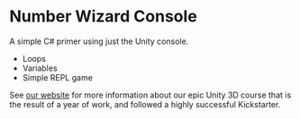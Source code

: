 # Number Wizard Console
A simple C# primer using just the Unity console.

+ Loops
+ Variables
+ Simple REPL game

See [our website](http://www.CompleteUnityDeveloper.com) for more information about our epic Unity 3D course that is the result of a year of work, and followed a highly successful Kickstarter.